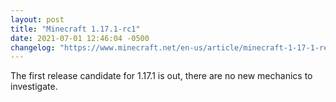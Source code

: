 ```yaml
---
layout: post
title: "Minecraft 1.17.1-rc1"
date: 2021-07-01 12:46:04 -0500
changelog: "https://www.minecraft.net/en-us/article/minecraft-1-17-1-release-candidate-1"
---
```


The first release candidate for 1.17.1 is out, there are no new mechanics to investigate.

